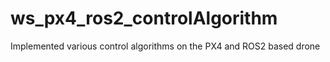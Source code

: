 # ws_px4_ros2_controlAlgorithm
Implemented various control algorithms on the PX4 and ROS2 based drone
